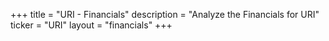 +++
title = "URI - Financials"
description = "Analyze the Financials for URI"
ticker = "URI"
layout = "financials"
+++

